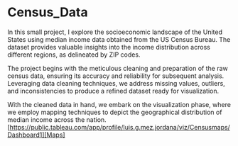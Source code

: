 # Census_Data
In this small project, I explore the socioeconomic landscape of the United States using median income data obtained from the US Census Bureau. The dataset provides valuable insights into the income distribution across different regions, as delineated by ZIP codes.

The project begins with the meticulous cleaning and preparation of the raw census data, ensuring its accuracy and reliability for subsequent analysis. Leveraging data cleaning techniques, we address missing values, outliers, and inconsistencies to produce a refined dataset ready for visualization.

With the cleaned data in hand, we embark on the visualization phase, where we employ mapping techniques to depict the geographical distribution of median income across the nation. 
[https://public.tableau.com/app/profile/luis.g.mez.jordana/viz/Censusmaps/Dashboard1][Maps]
